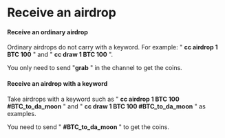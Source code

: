 # Receive an airdrop

#### Receive an ordinary airdrop <a id="toc75"></a>

Ordinary airdrops do not carry with a keyword. For example: " **cc airdrop 1 BTC 100** " and " **cc draw 1 BTC 100** ".

You only need to send "**grab** " in the channel to get the coins.

#### Receive an airdrop with a keyword <a id="toc76"></a>

Take airdrops with a keyword such as " **cc airdrop 1 BTC 100 \#BTC\_to\_da\_moon** " and " **cc draw 1 BTC 100 \#BTC\_to\_da\_moon** " as examples.

You need to send " **\#BTC\_to\_da\_moon** " to get the coins.

